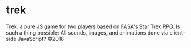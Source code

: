# trek
Trek: a pure JS game for two players based on FASA's Star Trek RPG.
Is such a thing possible: All sounds, images, and animations done via client-side JavaScript?
©2018
